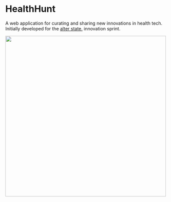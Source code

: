 # HealthHunt

A web application for curating and sharing new innovations in health tech. Initially developed for the <a href="https://www.alterstate.org/">alter state.</a> innovation sprint.

<img src="https://user-images.githubusercontent.com/1212163/103021660-82261e80-4518-11eb-9e6b-c94f5b3651bc.JPG" width="500" />
